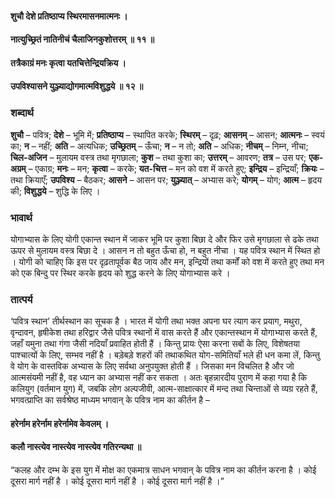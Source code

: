 #### शुचौ देशे प्रतिष्ठाप्य स्थिरमासनमात्मनः ।
#### नात्युच्छ्रितं नातिनीचं चैलाजिनकुशोत्तरम् ॥ ११ ॥
#### तत्रैकाग्रं मनः कृत्वा यतचित्तेन्द्रियक्रिय ।
#### उपविश्यासने युञ्ज्याद्योगमात्मविशुद्धये ॥ १२ ॥

### शब्दार्थ

**शुचौ** – पवित्र; **देशे** – भूमि में; **प्रतिष्ठाप्य** – स्थापित करके; **स्थिरम्** – दृढ़; **आसनम्** – आसन; **आत्मनः** – स्वयं का; **न** – नहीं; **अति** – अत्यधिक; **उच्छ्रितम्** – ऊँचा; **न** – न तो; **अति** – अधिक; **नीचम्** – निम्न, नीचा; **चिल-अजिन** – मुलायम  वस्त्र तथा मृगछाला; **कुश** – तथा कुशा का; **उत्तरम्** – आवरण; **तत्र** – उस पर; **एक-अग्रम्** – एकाग्र; **मनः** – मन; **कृत्वा** – करके; **यत-चित्त** – मन को वश में  करते हुए; **इन्द्रिय** – इन्द्रियाँ; **क्रियः** – तथा क्रियाएँ; **उपविश्य** – बैठकर; **आसने** – आसन पर; **युञ्ज्यात्** – अभ्यास करे; **योगम्** – योग; **आत्म** – हृदय की; **विशुद्धये** – शुद्धि के लिए ।

### भावार्थ

योगाभ्यास के लिए योगी एकान्त स्थान में जाकर भूमि पर कुशा बिछा दे और फिर उसे मृगछाला से ढके तथा ऊपर से मुलायम वस्त्र बिछा दे । आसन न तो बहुत ऊँचा हो, न बहुत नीचा । यह पवित्र स्थान में स्थित हो । योगी को चाहिए कि इस पर दृढ़तापूर्वक बैठ जाय और मन, इन्द्रियों तथा कर्मों को वश में करते हुए तथा मन को एक बिन्दु पर स्थिर करके हृदय को शुद्ध करने के लिए योगाभ्यास करे ।

### तात्पर्य

‘पवित्र स्थान’ तीर्थस्थान का सूचक है । भारत में योगी तथा भक्त अपना घर त्याग कर प्रयाग, मथुरा, वृन्दावन, हृषीकेश तथा हरिद्वार जैसे पवित्र स्थानों में वास करते हैं और एकान्तस्थान में योगाभ्यास करते हैं, जहाँ यमुना तथा गंगा जैसी नदियाँ प्रवाहित होती हैं । किन्तु प्रायः ऐसा करना सबों के लिए, विशेषतया पाश्चात्यों के लिए, सम्भव नहीं है । बड़ेबड़े शहरों की तथाकथित योग-समितियाँ भले ही धन कमा लें, किन्तु वे योग के वास्तविक अभ्यास के लिए सर्वथा अनुपयुक्त होती हैं । जिसका मन विचलित है और जो आत्मसंयमी नहीं है, वह ध्यान का अभ्यास नहीं कर सकता । अतः बृहन्नारदीय पुराण में कहा गया है कि कलियुग (वर्तमान युग) में, जबकि लोग अल्पजीवी, आत्म-साक्षात्कार में मन्द तथा चिन्ताओं से व्यग्र रहते हैं, भगवत्प्राप्ति का सर्वश्रेष्ठ माध्यम भगवान् के पवित्र नाम का कीर्तन है –

#### हरेर्नाम हरेर्नाम हरेर्नामेव केवलम् ।
#### कलौ नास्त्येव नास्त्येव नास्त्येव गतिरन्यथा ॥

“कलह और दम्भ के इस युग में मोक्ष का एकमात्र साधन भगवान् के पवित्र नाम का कीर्तन करना है । कोई दूसरा मार्ग नहीं है । कोई दूसरा मार्ग नहीं है । कोई दूसरा मार्ग नहीं है ।”